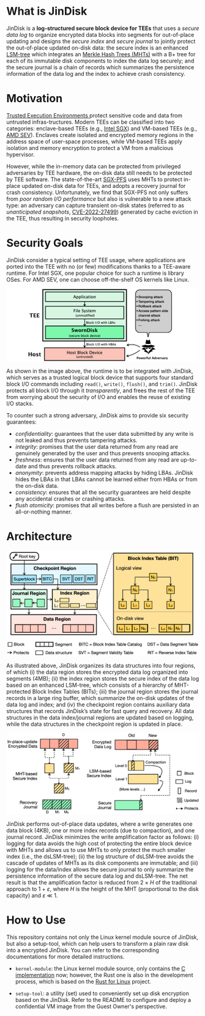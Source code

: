 # What is JinDisk

JinDisk is a **log-structured secure block device for TEEs** that uses a *secure data log* to organize encrypted data blocks into segments for out-of-place updating and designs the *secure index* and *secure journal* to jointly protect the out-of-place updated on-disk data: the secure index is an enhanced [LSM-tree](https://en.wikipedia.org/wiki/Log-structured_merge-tree) which integrates an [Merkle Hash Trees (MHTs)](https://en.wikipedia.org/wiki/Merkle_tree) with a B+ tree for each of its immutable disk components to index the data log securely; and the secure journal is a chain of records which summarizes the persistence information of the data log and the index to achieve crash consistency.

# Motivation

[Trusted Execution Environments ](https://en.wikipedia.org/wiki/Trusted_execution_environment) protect sensitive code and data from untrusted infras-tructures. Modern TEEs can be classified into two categories: enclave-based TEEs (e.g., [Intel SGX](https://www.intel.com/content/www/us/en/architecture-and-technology/software-guard-extensions.html)) and VM-based TEEs (e.g., [AMD SEV](https://developer.amd.com/sev/)). Enclaves create isolated and encrypted memory regions in the address space of user-space processes, while VM-based TEEs apply isolation and memory encryption to protect a VM from a malicious hypervisor.

However, while the in-memory data can be protected from privileged adversaries by TEE hardware, the on-disk data still needs to be protected by TEE software. The state-of-the-art [SGX-PFS](https://www.intel.com/content/dam/develop/external/us/en/documents/overviewofintelprotectedfilesystemlibrary.pdf) uses MHTs to protect in-place updated on-disk data for TEEs, and adopts a recovery journal for crash consistency. Unfortunately, we find that SGX-PFS not only suffers from *poor random I/O performance* but also is vulnerable to a new attack type: an adversary can capture transient on-disk states (referred to as *unanticipated snapshots*, [CVE-2022-27499](http://cve.mitre.org/cgi-bin/cvename.cgi?name=CVE-2022-27499)) generated by cache eviction in the TEE, thus resulting in security loopholes.

# Security Goals

JinDisk consider a typical setting of TEE usage, where applications are ported into the TEE with no (or few) modifications thanks to a TEE-aware runtime. For Intel SGX, one popular choice for such a runtime is library OSes. For AMD SEV, one can choose off-the-shelf OS kernels like Linux. 

![The threat model of JinDisk.](docs/images/threat_model.png)

As shown in the image above, the runtime is to be integrated with JinDisk, which serves as a trusted logical block device that supports four standard block I/O commands including `read()`, `write()`, `flush()`, and `trim()`. JinDisk protects all block I/O through it *transparently*, and frees the rest of the TEE from worrying about the security of I/O and enables the reuse of existing I/O stacks.

To counter such a strong adversary, JinDisk aims to provide six security guarantees:
- *confidentiality*: guarantees that the user data submitted by any write is not leaked and thus prevents tampering attacks.
- *integrity*: promises that the user data returned from any read are genuinely generated by the user and thus prevents snooping attacks.
- *freshness*: ensures that the user data returned from any read are up-to-date and thus prevents rollback attacks.
- *anonymity*: prevents address mapping attacks by hiding LBAs. JinDisk hides the LBAs in that LBAs cannot be learned either from HBAs or from the on-disk data.
- *consistency*: ensures that all the security guarantees are held despite any accidental crashes or crashing attacks.
- *flush atomicity*: promises that all writes before a flush are persisted in an all-or-nothing manner.

# Architecture

![JinDisk components and the logical/on-disk views of the BIT.](docs/images/jindisk_design.png)

As illustrated above, JinDisk organizes its data structures into four regions, of which (i) the data region stores the encrypted data log organized into segments (4MB); (ii) the index region stores the secure index of the data log based on an enhanced LSM-tree, which consists of a hierarchy of MHT-protected Block Index Tables (BITs); (iii) the journal region stores the journal records in a large ring buffer, which summarize the on-disk updates of the data log and index; and (iv) the checkpoint region contains auxiliary data structures that records JinDisk’s state for fast query and recovery. All data structures in the data index/journal regions are updated based on logging, while the data structures in the checkpoint region is updated in place.

![In-place updates MHT-based approach VS. out-of-place updates log-structured approach.](docs/images/in-place-vs-out-of-place.png)

JinDisk performs out-of-place data updates, where a write generates one data block (4KB), one or more index records (due to compaction), and one journal record. JinDisk minimizes the write amplification factor as follows: (i) logging for data avoids the high cost of protecting the entire block device with MHTs and allows us to use MHTs to only protect the much smaller index (i.e., the dsLSM-tree); (ii) the log structure of dsLSM-tree avoids the cascade of updates of MHTs as its disk components are immutable; and (iii) logging for the data/index allows the secure journal to only summarize the persistence information of the secure data log and dsLSM-tree. The net result is that the amplification factor is reduced from 2 × *H* of the traditional approach to 1 + *ε*, where *H* is the height of the MHT (proportional to the disk capacity) and *ε* ≪ 1.

# How to Use

This repository contains not only the Linux kernel module source of JinDisk, but also a setup-tool, which can help users to transform a plain raw disk into a encrypted JinDisk. You can refer to the corresponding documentations for more detailed instructions.

- `kernel-module`: the Linux kernel module source, only contains the [C implementation](kernel-module/c/README.md) now; however, the Rust one is also in the development process, which is based on the [Rust for Linux](https://github.com/Rust-for-Linux/linux) project.

- `setup-tool`: a utility (set) used to conveniently set up disk encryption based on the JinDisk. Refer to the README to configure and deploy a confidential VM image from the Guest Owner's perspective.
